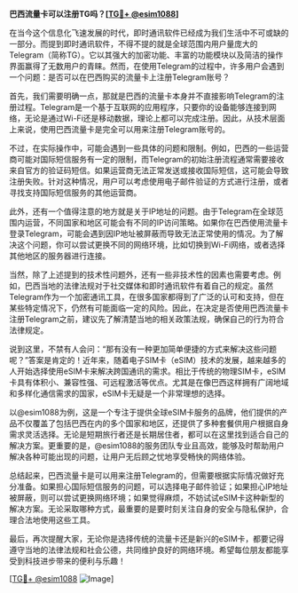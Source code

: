 **巴西流量卡可以注册TG吗？[[TG💪+ @esim1088](https://t.me/s/esim1088)]**

在当今这个信息化飞速发展的时代，即时通讯软件已经成为我们生活中不可或缺的一部分。而提到即时通讯软件，不得不提的就是全球范围内用户量庞大的Telegram（简称TG）。它以其强大的加密功能、丰富的功能模块以及简洁的操作界面赢得了无数用户的青睐。然而，在使用Telegram的过程中，许多用户会遇到一个问题：是否可以在巴西购买的流量卡上注册Telegram账号？

首先，我们需要明确一点，那就是巴西的流量卡本身并不直接影响Telegram的注册过程。Telegram是一个基于互联网的应用程序，只要你的设备能够连接到网络，无论是通过Wi-Fi还是移动数据，理论上都可以完成注册。因此，从技术层面上来说，使用巴西流量卡是完全可以用来注册Telegram账号的。

不过，在实际操作中，可能会遇到一些具体的问题和限制。例如，巴西的一些运营商可能对国际短信服务有一定的限制，而Telegram的初始注册流程通常需要接收来自官方的验证码短信。如果运营商无法正常发送或接收国际短信，这可能会导致注册失败。针对这种情况，用户可以考虑使用电子邮件验证的方式进行注册，或者寻找支持国际短信服务的其他运营商。

此外，还有一个值得注意的地方就是关于IP地址的问题。由于Telegram在全球范围内运营，不同国家和地区可能会有不同的IP访问策略。如果你在巴西使用流量卡登录Telegram，可能会遇到因IP地址被屏蔽而导致无法正常使用的情况。为了解决这个问题，你可以尝试更换不同的网络环境，比如切换到Wi-Fi网络，或者选择其他地区的服务器进行连接。

当然，除了上述提到的技术性问题外，还有一些非技术性的因素也需要考虑。例如，巴西当地的法律法规对于社交媒体和即时通讯软件有着自己的规定。虽然Telegram作为一个加密通讯工具，在很多国家都得到了广泛的认可和支持，但在某些特定情况下，仍然有可能面临一定的风险。因此，在决定是否使用巴西流量卡注册Telegram之前，建议先了解清楚当地的相关政策法规，确保自己的行为符合法律规定。

说到这里，不禁有人会问：“那有没有一种更加简单便捷的方式来解决这些问题呢？”答案是肯定的！近年来，随着电子SIM卡（eSIM）技术的发展，越来越多的人开始选择使用eSIM卡来解决跨国通讯的需求。相比于传统的物理SIM卡，eSIM卡具有体积小、兼容性强、可远程激活等优点。尤其是在像巴西这样拥有广阔地域和多样化通信需求的国家，eSIM卡无疑是一个非常理想的选择。

以@esim1088为例，这是一个专注于提供全球eSIM卡服务的品牌，他们提供的产品不仅覆盖了包括巴西在内的多个国家和地区，还提供了多种套餐供用户根据自身需求灵活选择。无论是短期旅行者还是长期居住者，都可以在这里找到适合自己的解决方案。更重要的是，@esim1088的服务团队专业且高效，能够及时帮助用户解决各种可能出现的问题，让用户无后顾之忧地享受畅快的网络体验。

总结起来，巴西流量卡是可以用来注册Telegram的，但需要根据实际情况做好充分准备。如果担心国际短信服务的问题，可以选择电子邮件验证；如果担心IP地址被屏蔽，则可以尝试更换网络环境；如果觉得麻烦，不妨试试eSIM卡这种新型的解决方案。无论采取哪种方式，最重要的是要时刻关注自身的安全与隐私保护，合理合法地使用这些工具。

最后，再次提醒大家，无论你是选择传统的流量卡还是新兴的eSIM卡，都要记得遵守当地的法律法规和社会公德，共同维护良好的网络环境。希望每位朋友都能享受到科技进步带来的便利与乐趣！

[[TG💪+ @esim1088](https://t.me/s/esim1088) ![Image](https://i.postimg.cc/4NQfJmqS/Snipaste-2025-05-13-00-14-12.png)]